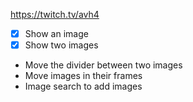https://twitch.tv/avh4


 - [x] Show an image
 - [x] Show two images
 - Move the divider between two images
 - Move images in their frames
 - Image search to add images

